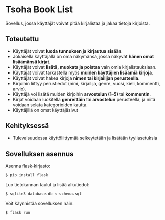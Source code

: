 # Tsoha Book List

Sovellus, jossa käyttäjät voivat pitää kirjalistaa ja jakaa tietoja kirjoista.

## Toteutettu

- Käyttäjät voivat **luoda tunnuksen ja kirjautua sisään**.
- Jokaisella käyttäjällä on oma näkymänsä, jossa näkyvät **hänen omat lisäämänsä kirjat**.
- Käyttäjät voivat **lisätä, muokata ja poistaa** vain omia kirjalistauksiaan.
- Käyttäjät voivat tarkastella myös **muiden käyttäjien lisäämiä kirjoja**.
- Käyttäjät voivat hakea kirjoja **nimen tai kirjailijan perusteella**.
- Kirjoihin liittyy perustiedot (nimi, kirjailija, genre, vuosi, kieli, kommentti, arvio).
- Käyttäjä voi lisätä muiden kirjoihin **arvostelun (1–5)** tai **kommentin**.
- Kirjat voidaan luokitella **genreittäin** tai **arvostelun** perusteella, ja niitä voidaan selata kategorioiden kautta.
- Käyttäjillä on omat käyttäjäsivut

## Kehityksessä

- Tulevaisuudessa käyttöliittymää selkeytetään ja lisätään tyyliasetuksia

## Sovelluksen asennus

Asenna flask-kirjasto:
```bash
$ pip install flask
```

Luo tietokannan taulut ja lisää alkutiedot:
```bash
$ sqlite3 database.db < schema.sql
```
Voit käynnistää sovelluksen näin:
```bash
$ flask run
```
